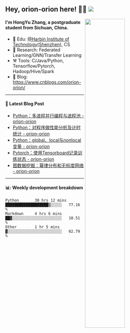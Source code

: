 <!--
 * @Descripttion: 
 * @Version: 1.0
 * @Author: ZhangHongYu
 * @Date: 2022-03-13 11:15:04
 * @LastEditors: ZhangHongYu
 * @LastEditTime: 2022-07-03 14:37:10
-->
## Hey, orion-orion here! 👋🏻  ![](https://komarev.com/ghpvc/?username=orion-orion)


<img align="right" src="https://github-readme-stats.vercel.app/api?username=orion-orion&show_icons=true&hide_border=true" width="50%">

#### I'm HongYu Zhang, a postgraduate student from Sichuan, China.
- 🏫 Edu: [@Harbin Institute of Technology(Shenzhen)](https://www.hitsz.edu.cn/index.html), CS
- 🔭 Research: Federated Learning/GNN/Transfer Learning
- ⚒️ Tools: C/Java/Python, Tensorflow/Pytorch, Hadoop/Hive/Spark
- 📗 Blog: https://www.cnblogs.com/orion-orion/ 

___

#### 📕  Latest Blog Post 
<!-- BLOG-POST-LIST:START -->
- [Python：多进程并行编程与进程池 - orion-orion](https://www.cnblogs.com/orion-orion/p/16971381.html)
- [Python：对程序做性能分析及计时统计 - orion-orion](https://www.cnblogs.com/orion-orion/p/16930169.html)
- [Python：global、local与nonlocal变量 - orion-orion](https://www.cnblogs.com/orion-orion/p/16928820.html)
- [Pytorch：使用Tensorboard记录训练状态 - orion-orion](https://www.cnblogs.com/orion-orion/p/16928235.html)
- [图数据挖掘：幂律分布和无标度网络 - orion-orion](https://www.cnblogs.com/orion-orion/p/16861602.html)
<!-- BLOG-POST-LIST:END -->

____

#### 📊: Weekly development breakdown
<!--START_SECTION:waka-->

```text
Python       30 hrs 12 mins  ███████████████████▒░░░░░   77.16 %
Markdown     4 hrs 6 mins    ██▓░░░░░░░░░░░░░░░░░░░░░░   10.51 %
Other        1 hr 5 mins     ▓░░░░░░░░░░░░░░░░░░░░░░░░   02.79 %
```

<!--END_SECTION:waka-->














